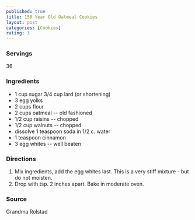 ```yaml
---
published: true
title: 150 Year Old Oatmeal Cookies
layout: post
categories: [Cookies]
rating: 3
---
```

### Servings
36

### Ingredients
- 1 cup sugar 3/4 cup lard (or shortening) 
- 3 egg yolks 
- 2 cups flour 
- 2 cups oatmeal -- old fashioned 
- 1/2 cup raisins -- chopped 
- 1/2 cup walnuts -- chopped 
- dissolve 1 teaspoon soda in 1/2 c. water 
- 1 teaspoon cinnamon 
- 3 egg whites -- well beaten

### Directions
1. Mix ingredients, add the egg whites last. This is a very stiff mixture - but do not moisten.
2. Drop with tsp. 2 inches apart. Bake in moderate oven.

### Source
Grandma Rolstad
